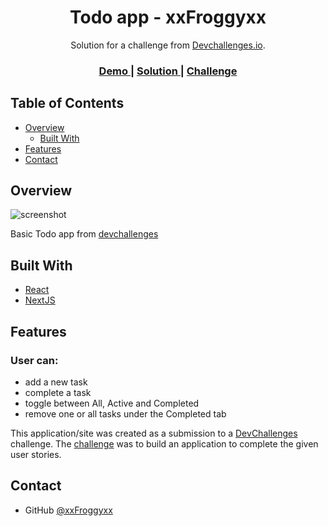 <!-- Please update value in the {}  -->

<h1 align="center">Todo app - xxFroggyxx</h1>

<div align="center">
   Solution for a challenge from  <a href="http://devchallenges.io" target="_blank">Devchallenges.io</a>.
</div>

<div align="center">
  <h3>
    <a href="https://todo-app-xxfroggyxx.vercel.app/">
      Demo
    </a>
    <span> | </span>
    <a href="https://github.com/xxFroggyxx/Todo-app">
      Solution
    </a>
    <span> | </span>
    <a href="https://devchallenges.io/challenges/hH6PbOHBdPm6otzw2De5">
      Challenge
    </a>
  </h3>
</div>

<!-- TABLE OF CONTENTS -->

## Table of Contents

- [Overview](#overview)
  - [Built With](#built-with)
- [Features](#features)
- [Contact](#contact)

<!-- OVERVIEW -->

## Overview

![screenshot](https://raw.githubusercontent.com/xxFroggyxx/Todo-app/main/public/screenshot.png?token=GHSAT0AAAAAABQ6CQRLQOSXN6MPHVENFHTKYPWZ52Q)

Basic Todo app from [devchallenges](https://devchallenges.io/)

## Built With

- [React](https://reactjs.org/)
- [NextJS](https://nextjs.org/)

## Features

### User can:

- add a new task
- complete a task
- toggle between All, Active and Completed
- remove one or all tasks under the Completed tab

This application/site was created as a submission to a [DevChallenges](https://devchallenges.io/challenges) challenge. The [challenge](https://devchallenges.io/challenges/hH6PbOHBdPm6otzw2De5) was to build an application to complete the given user stories.

## Contact

- GitHub [@xxFroggyxx](https://github.com/xxFroggyxx/)
